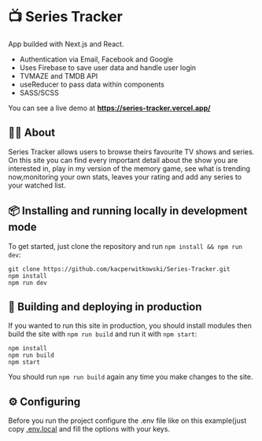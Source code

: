 # :tv: Series Tracker

App builded with Next.js and React.

* Authentication via Email, Facebook and Google
* Uses Firebase to save user data and handle user login
* TVMAZE and TMDB API
* useReducer to pass data within components
* SASS/SCSS

You can see a live demo at **https://series-tracker.vercel.app/**

## :tipping_hand_man: About 

Series Tracker allows users to browse theirs favourite TV shows and series. On this site you can find every important detail about the show you are interested in, play in my version of the memory game, see what is trending now,monitoring your own stats, leaves your rating and add any series to your watched list. 

## :package: Installing and running locally in development mode

To get started, just clone the repository and run `npm install && npm run dev`:

    git clone https://github.com/kacperwitkowski/Series-Tracker.git
    npm install
    npm run dev


## :hammer: Building and deploying in production

If you wanted to run this site in production, you should install modules then build the site with `npm run build` and run it with `npm start`:

    npm install
    npm run build
    npm start

You should run `npm run build` again any time you make changes to the site.

## :gear: Configuring

Before you run the project configure the .env file like on this example(just copy [.env.local](https://github.com/kacperwitkowski/Series-Tracker/blob/main/.env.local) and fill the options with your keys.

